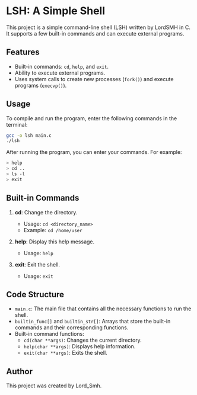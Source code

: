 # LSH: A Simple Shell

This project is a simple command-line shell (LSH) written by LordSMH in C. It supports a few built-in commands and can execute external programs.

## Features

- Built-in commands: `cd`, `help`, and `exit`.
- Ability to execute external programs.
- Uses system calls to create new processes (`fork()`) and execute programs (`execvp()`).

## Usage

To compile and run the program, enter the following commands in the terminal:

```sh
gcc -o lsh main.c
./lsh
```

After running the program, you can enter your commands. For example:

```sh
> help
> cd ..
> ls -l
> exit
```

## Built-in Commands

1. **cd**: Change the directory.
   - Usage: `cd <directory_name>`
   - Example: `cd /home/user`

2. **help**: Display this help message.
   - Usage: `help`

3. **exit**: Exit the shell.
   - Usage: `exit`

## Code Structure

- `main.c`: The main file that contains all the necessary functions to run the shell.
- `builtin_func[]` and `builtin_str[]`: Arrays that store the built-in commands and their corresponding functions.
- Built-in command functions:
  - `cd(char **args)`: Changes the current directory.
  - `help(char **args)`: Displays help information.
  - `exit(char **args)`: Exits the shell.

## Author

This project was created by Lord_Smh.
